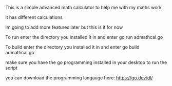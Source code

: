 This is a simple advanced math calculator to help me with my maths work

it has different calculations 

 Im going to add more features later but this is it for now 

To run enter the directory you installed it in and enter go run admathcal.go

To build enter the directory you installed it in and enter go build admathcal.go

make sure you have the go programming installed in your desktop to run the script

you can download the programming langauge here: https://go.dev/dl/


